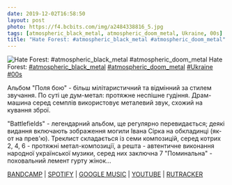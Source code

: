 ```yaml
---
date: 2019-12-02T16:58:50
layout: post
photo: https://f4.bcbits.com/img/a2484338816_5.jpg
tags: [atmospheric_black_metal, atmospheric_doom_metal, Ukraine, 00s]
title: "Hate Forest: #atmospheric_black_metal #atmospheric_doom_metal"
---
```

![Hate Forest: #atmospheric_black_metal #atmospheric_doom_metal](https://f4.bcbits.com/img/a2484338816_5.jpg)
Hate Forest: [#atmospheric_black_metal](/tags/#atmospheric_black_metal) [#atmospheric_doom_metal](/tags/#atmospheric_doom_metal) [#Ukraine](/tags/#Ukraine) [#00s](/tags/#00s) 

Альбом &quot;Поля бою&quot; - більш мілітаристичний та відмінний за стилем звучання. По суті це дум-метал: протяжне неспішне гудіння. Драм-машина серед семплів використовує металевий звук, схожий на кування зброї.

&quot;Battlefields&quot; - легендарний альбом, ще регулярно перевидається; деякі видання включають зображення могили Івана Сірка на обкладинці (як-от на прев&#39;ю). Треклист складається із семи композицій, серед котрих 2, 4, 6 - протяжні метал-композиції, а решта - автентичне виконання народної української музики, серед них заключна 7 &quot;Поминальна&quot; - поховальний лемент гурту жінок...

[BANDCAMP](https://osmoseproductions.bandcamp.com/album/battlefields) \| [SPOTIFY](https://open.spotify.com/album/2djxQkJH6Ae3t4sdrSq8qN) \| [GOOGLE MUSIC](https://play.google.com/music/m/Bp3e5ttlsnwx3tm34a75njivdje?t=Battlefields_-_Hate_Forest) \| [YOUTUBE](https://www.youtube.com/playlist?list=OLAK5uy_n6HyodCxzbvkrxSjaw4hf0ow3D5PzM_Io) \| [RUTRACKER](https://rutracker.org/forum/viewtopic.php?t=3312488)